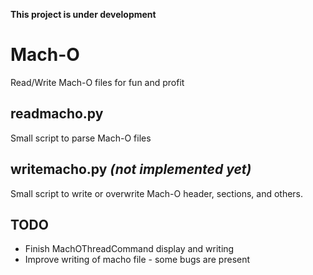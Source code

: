 __This project is under development__

# Mach-O

Read/Write Mach-O files for fun and profit

## readmacho.py

Small script to parse Mach-O files

## writemacho.py _(not implemented yet)_

Small script to write or overwrite Mach-O header, sections, and others.

## TODO
- Finish MachOThreadCommand display and writing
- Improve writing of macho file - some bugs are present
